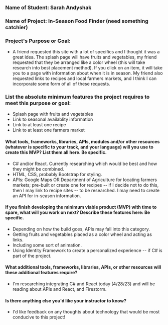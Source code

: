 ### Name of Student: Sarah Andyshak

### Name of Project: In-Season Food Finder (need something catchier)

### Project's Purpose or Goal:
* A friend requested this site with a lot of specifics and I thought it was a great idea. The splash page will have fruits and vegetables, my friend requested that they be arranged like a color wheel (this will take research into best placement method). If you click on an item, it will take you to a page with information about when it is in season. My friend also requested links to recipes and local farmers markets, and I think I can incorporate some form of all of these requests.

### List the absolute minimum features the project requires to meet this purpose or goal:
* Splash page with fruits and vegetables
* Link to seasonal availablity information
* Link to at least one recipe
* Link to at least one farmers market

#### What tools, frameworks, libraries, APIs, modules and/or other resources (whatever is specific to your track, and your language) will you use to create this MVP? List them all here. Be specific.
* C# and/or React. Currently researching which would be best and how they might be combined.
* HTML, CSS, probably Bootstrap for styling.
* APIs: Google Maps OR Department of Agriculture for locating farmers markets; pre-built or create one for recipes -- if I decide not to do this, then I may link to recipe sites -- to be researched. I may need to create an API for in-season information.

#### If you finish developing the minimum viable product (MVP) with time to spare, what will you work on next? Describe these features here: Be specific.
* Depending on how the build goes, APIs may fall into this category.
* Getting fruits and vegetables placed as a color wheel and acting as links.
* Including some sort of animation.
* Using Identity Framework to create a personalized experience -- if C# is part of the project.

#### What additional tools, frameworks, libraries, APIs, or other resources will these additional features require?
* I'm researching integrating C# and React today (4/28/23) and will be reading about APIs and React, and Firestorm.

#### Is there anything else you'd like your instructor to know?
* I'd like feedback on any thoughts about technology that would be most conducive to this project!